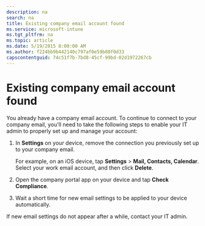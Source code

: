 ```yaml
---
description: na
search: na
title: Existing company email account found
ms.service: microsoft-intune
ms.tgt_pltfrm: na
ms.topic: article
ms.date: 5/19/2015 8:00:00 AM
ms.author: f224bb9b442140c797af0e59b80f0d33
capscontentguid: 74c51f7b-7bd8-45cf-99bd-02d1972267cb
---
```

# Existing company email account found
You already have a company email account. To continue to connect to your company email, you’ll need to take the following steps to enable your IT admin to properly set up and manage your account:

1. In **Settings** on your device, remove the connection you previously set up to your company email.

   For example, on an iOS device, tap **Settings** &gt; **Mail, Contacts, Calendar**. Select your work email account, and then click **Delete**.

2. Open the company portal app on your device and tap **Check Compliance**.

3. Wait a short time for new email settings to be applied to your device automatically.

If new email settings do not appear after a while, contact your IT admin.

